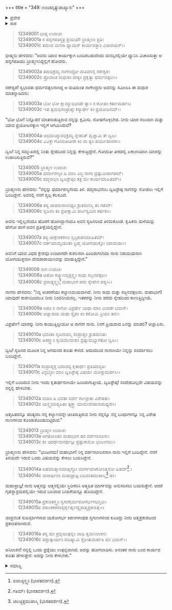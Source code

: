 +++
title = "349: ಉಂಚವೃತ್ಯುಪಾಖ್ಯಾನಃ"
+++

<details><summary>ಪ್ರವೇಶ</summary>


।।   ಓಂ ಓಂ ನಮೋ ನಾರಾಯಣಾಯ।।   ಶ್ರೀ ವೇದವ್ಯಾಸಾಯ ನಮಃ ।।

ಶ್ರೀ ಕೃಷ್ಣದ್ವೈಪಾಯನ ವೇದವ್ಯಾಸ ವಿರಚಿತ  

**ಶ್ರೀ ಮಹಾಭಾರತ**

**ಶಾಂತಿ ಪರ್ವ**

**ಮೋಕ್ಷಧರ್ಮ ಪರ್ವ**

**ಅಧ್ಯಾಯ 349**


</details>

<details><summary>ಸಾರ</summary>

ನಾಗರಾಜ ಮತ್ತು ಬ್ರಾಹ್ಮಣರ ಭೇಟಿ ಮತ್ತು ಮಾತುಕಥೆ (1-16).


</details>


> 12349001 ಭೀಷ್ಮ ಉವಾಚ।  
12349001a ಸ ಪನ್ನಗಪತಿಸ್ತತ್ರ ಪ್ರಯಯೌ ಬ್ರಾಹ್ಮಣಂ ಪ್ರತಿ।  
12349001c ತಮೇವ ಮನಸಾ ಧ್ಯಾಯನ್ ಕಾರ್ಯವತ್ತಾಂ ವಿಚಾರಯನ್।।

ಭೀಷ್ಮನು ಹೇಳಿದನು: “ಅವನು ಯಾವ ಕಾರ್ಯಕ್ಕಾಗಿ ಬಂದಿರಬಹುದೆಂದು ಮನಸ್ಸಿನಲ್ಲಿಯೇ ಧ್ಯಾನಿಸಿ ವಿಚಾರಿಸುತ್ತಾ ಆ ಪನ್ನಗಪತಿಯು ಬ್ರಾಹ್ಮಣನಿದ್ದಲ್ಲಿಗೆ ಹೋದನು.

> 12349002a ತಮಭಿಕ್ರಮ್ಯ ನಾಗೇಂದ್ರೋ ಮತಿಮಾನ್ಸ ನರೇಶ್ವರ।  
12349002c ಪ್ರೋವಾಚ ಮಧುರಂ ವಾಕ್ಯಂ ಪ್ರಕೃತ್ಯಾ ಧರ್ಮವತ್ಸಲಃ।।

ನರೇಶ್ವರ! ಸ್ವಭಾವತಃ ಧರ್ಮವತ್ಸಲನಾಗಿದ್ದ ಆ ಮತಿಮಂತ ನಾಗೇಂದ್ರನು ಅವನನ್ನು ಸಮೀಪಿಸಿ ಈ ಮಧುರ ಮಾತನ್ನಾಡಿದನು:

> 12349003a ಭೋ ಭೋ ಕ್ಷಾಮ್ಯಾಭಿಭಾಷೇ ತ್ವಾಂ ನ ರೋಷಂ ಕರ್ತುಮರ್ಹಸಿ।  
12349003c ಇಹ ತ್ವಮಭಿಸಂಪ್ರಾಪ್ತಃ ಕಸ್ಯಾರ್ಥೇ ಕಿಂ ಪ್ರಯೋಜನಮ್।।

“ಭೋ ಭೋ! ನಿನ್ನೊಡನೆ ಮಾತನಾಡುತ್ತಿರುವ ನನ್ನನ್ನು ಕ್ಷಮಿಸು. ರೋಷಗೊಳ್ಳಬೇಡ. ನೀನು ಯಾರ ಸಲುವಾಗಿ ಮತ್ತು ಯಾವ ಪ್ರಯೋಜನಕ್ಕಾಗಿ ಇಲ್ಲಿಗೆ ಆಗಮಿಸಿರುವೆ?

> 12349004a ಆಭಿಮುಖ್ಯಾದಭಿಕ್ರಮ್ಯ ಸ್ನೇಹಾತ್ ಪೃಚ್ಚಾಮಿ ತೇ ದ್ವಿಜ।  
12349004c ವಿವಿಕ್ತೇ ಗೋಮತೀತೀರೇ ಕಿಂ ವಾ ತ್ವಂ ಪರ್ಯುಪಾಸಸೇ।।

ದ್ವಿಜ! ನಿನ್ನ ಸಮ್ಮುಖದಲ್ಲಿ ನಿಂತು ಸ್ನೇಹದಿಂದ ನಿನ್ನನ್ನು ಕೇಳುತ್ತಿದ್ದೇನೆ. ಗೋಮತೀ ತೀರದಲ್ಲಿ ಏಕಾಂಗಿಯಾಗಿ ಯಾರನ್ನು ಉಪಾಸಿಸುತ್ತಿರುವೆ?”

> 12349005 ಬ್ರಾಹ್ಮಣ ಉವಾಚ।   
12349005a ಧರ್ಮಾರಣ್ಯಂ ಹಿ ಮಾಂ ವಿದ್ಧಿ ನಾಗಂ ದ್ರಷ್ಟುಮಿಹಾಗತಮ್।  
12349005c ಪದ್ಮನಾಭಂ ದ್ವಿಜಶ್ರೇಷ್ಠಂ ತತ್ರ ಮೇ ಕಾರ್ಯಮಾಹಿತಮ್।।

ಬ್ರಾಹ್ಮಣನು ಹೇಳಿದನು: “ನನ್ನನ್ನು ಧರ್ಮಾರಣ್ಯನೆಂದು ತಿಳಿ. ಪದ್ಮನಾಭನೆಂಬ ದ್ವಿಜಶ್ರೇಷ್ಠ ನಾಗನನ್ನು ನೋಡಲು ಇಲ್ಲಿಗೆ ಬಂದಿದ್ದೇನೆ. ಅವನಲ್ಲಿ ನನಗೆ ಸ್ವಲ್ಪ ಕೆಲಸವಿದೆ.

> 12349006a ತಸ್ಯ ಚಾಹಮಸಾಂನಿಧ್ಯಂ ಶ್ರುತವಾನಸ್ಮಿ ತಂ ಗತಮ್।  
12349006c ಸ್ವಜನಂ ತಂ ಪ್ರತೀಕ್ಷಾಮಿ ಪರ್ಜನ್ಯಮಿವ ಕರ್ಷಕಃ।।

ಅವನು ಇಲ್ಲಿಲ್ಲವೆಂದೂ ಹೊರಗೆ ಹೋಗಿದ್ದಾನೆಂದೂ ಅವನ ಸ್ವಜನರಿಂದ ತಿಳಿದುಕೊಂಡೆ. ಕೃಷಿಕನು ಮಳೆಯನ್ನು ಹೇಗೋ ಹಾಗೆ ಅವನ ಪ್ರತೀಕ್ಷೆಯಲ್ಲಿದ್ದೇನೆ.

> 12349007a ತಸ್ಯ ಚಾಕ್ಲೇಶಕರಣಂ ಸ್ವಸ್ತಿಕಾರಸಮಾಹಿತಮ್।  
12349007c ವರ್ತಯಾಮ್ಯಯುತಂ ಬ್ರಹ್ಮ ಯೋಗಯುಕ್ತೋ ನಿರಾಮಯಃ।।

ಅವನಿಗೆ ಯಾವ ವಿಧದ ಕ್ಲೇಶವೂ ಉಂಟಾಗದೇ ಕುಶಲನಾಗಿ ಹಿಂದಿರುಗಲೆಂದು ನಾನು ನಿರಾಮಯನಾಗಿ ಯೋಗಯುಕ್ತನಾಗಿ ವೇದಪಾರಾಯಣವನ್ನು ಮಾಡುತ್ತಿದ್ದೇನೆ.”

> 12349008 ನಾಗ ಉವಾಚ।   
12349008a ಅಹೋ ಕಲ್ಯಾಣವೃತ್ತಸ್ತ್ವಂ ಸಾಧು ಸಜ್ಜನವತ್ಸಲಃ।  
12349008c ಶ್ರವಾಢ್ಯಸ್ತ್ವಂ[^1] ಮಹಾಭಾಗ ಪರಂ ಸ್ನೇಹೇನ ಪಶ್ಯಸಿ।।

ನಾಗನು ಹೇಳಿದನು: “ನಿನ್ನ ಆಚರಣೆಯು ಕಲ್ಯಾಣಮಯವಾಗಿದೆ. ನೀನು ಸಾಧು ಮತ್ತು ಸಜ್ಜನವತ್ಸಲನು. ಮಹಾಭಾಗ! ಯಾವುದೇ ಕಾರಣದಿಂದಲೂ ನೀನು ನಿಂದನೀಯನಲ್ಲ. ಇತರರನ್ನು ನೀನು ಪರಮ ಸ್ನೇಹದಿಂದ ಕಾಣುತ್ತಿದ್ದೀಯೆ.

> 12349009a ಅಹಂ ಸ ನಾಗೋ ವಿಪ್ರರ್ಷೇ ಯಥಾ ಮಾಂ ವಿಂದತೇ ಭವಾನ್।  
12349009c ಆಜ್ಞಾಪಯ ಯಥಾ ಸ್ವೈರಂ ಕಿಂ ಕರೋಮಿ ಪ್ರಿಯಂ ತವ।।

ವಿಪ್ರರ್ಷೇ! ಯಾರನ್ನು ನೀನು ಕಾಯುತ್ತಿದ್ದೀಯೋ ಆ ನಾಗನೇ ನಾನು. ನಿನಗೆ ಪ್ರಿಯವಾದ ಏನನ್ನು ಮಾಡಲಿ? ಆಜ್ಞಾಪಿಸು.

> 12349010a ಭವಂತಂ ಸ್ವಜನಾದಸ್ಮಿ ಸಂಪ್ರಾಪ್ತಂ ಶ್ರುತವಾನಿಹ।  
12349010c ಅತಸ್ತ್ವಾಂ ಸ್ವಯಮೇವಾಹಂ ದ್ರಷ್ಟುಮಭ್ಯಾಗತೋ ದ್ವಿಜ।।

ದ್ವಿಜ! ಸ್ವಜನರ ಮೂಲಕ ನಿನ್ನ ಆಗಮನದ ಕುರಿತು ಕೇಳಿದೆ. ಆದುದರಿಂದ ನಾನಾಗಿಯೇ ನಿನ್ನನ್ನು ಸಂದರ್ಶಿಸಲು ಬಂದಿದ್ದೇನೆ.

> 12349011a ಸಂಪ್ರಾಪ್ತಶ್ಚ ಭವಾನದ್ಯ ಕೃತಾರ್ಥಃ ಪ್ರತಿಯಾಸ್ಯತಿ।  
12349011c ವಿಸ್ರಬ್ಧೋ ಮಾಂ ದ್ವಿಜಶ್ರೇಷ್ಠ ವಿಷಯೇ ಯೋಕ್ತುಮರ್ಹಸಿ।।


ಇಲ್ಲಿಗೆ ಬಂದಿರುವ ನೀನು ಇಂದು ಕೃತಾರ್ಥನಾಗಿಯೇ ಹಿಂದಿರುಗುತ್ತೀಯೆ. ದ್ವಿಜಶ್ರೇಷ್ಠ! ಸಂದೇಹವಿಲ್ಲದೇ ವಿಷಯವನ್ನು ನನ್ನಲ್ಲಿ ಹೇಳಬೇಕು.

> 12349012a ವಯಂ ಹಿ ಭವತಾ ಸರ್ವೇ ಗುಣಕ್ರೀತಾ ವಿಶೇಷತಃ।  
12349012c ಯಸ್ತ್ವಮಾತ್ಮಹಿತಂ ತ್ಯಕ್ತ್ವಾ ಮಾಮೇವೇಹಾನುರುಧ್ಯಸೇ।।

ಆತ್ಮಹಿತವನ್ನೂ ಪರಿತ್ಯಜಿಸಿ ನನ್ನ ಕಲ್ಯಾಣವನ್ನೇ ಚಿಂತಿಸುತ್ತಿರುವ ನೀನು ನನ್ನನ್ನೂ ನನ್ನ ಬಂಧುಗಳನ್ನೂ ನಿನ್ನ ವಿಶೇಷ ಗುಣಗಳಿಂದ ಕೊಂಡುಕೊಂಡುಬಿಟ್ಟಿರುವೆ.”

> 12349013 ಬ್ರಾಹ್ಮಣ ಉವಾಚ।   
12349013a ಆಗತೋಽಹಂ ಮಹಾಭಾಗ ತವ ದರ್ಶನಲಾಲಸಃ।  
12349013c ಕಂ ಚಿದರ್ಥಮನರ್ಥಜ್ಞಃ ಪ್ರಷ್ಟುಕಾಮೋ ಭುಜಂಗಮ।।

ಬ್ರಾಹ್ಮಣನು ಹೇಳಿದನು: “ಭುಜಂಗಮ! ಮಹಾಭಾಗ! ನಿನ್ನ ದರ್ಶನಲಾಲಸನಾಗಿ ನಾನು ಇಲ್ಲಿಗೆ ಬಂದಿದ್ದೇನೆ. ನನಗೆ ತಿಳಿಯದೇ ಇರುವ ಒಂದು ವಿಷಯವನ್ನು ಕೇಳಲು ಬಯಸಿದ್ದೇನೆ.

> 12349014a ಅಹಮಾತ್ಮಾನಮಾತ್ಮಸ್ಥೋ ಮಾರ್ಗಮಾಣೋಽತ್ಮನೋ ಹಿತಮ್[^2]।  
12349014c ವಾಸಾರ್ಥಿನಂ ಮಹಾಪ್ರಾಜ್ಞ ಬಲವಂತಮುಪಾಸ್ಮಿ[^3] ಹ।।

ಮಹಾಪ್ರಾಜ್ಞ! ನಾನು ಆತ್ಮನನ್ನು ಆತ್ಮನಲ್ಲಿಯೇ ಸ್ಥಿರೀಕರಿಸಿ ಆತ್ಮಹಿತ ಮಾರ್ಗವನ್ನು ಅನುಸರಿಸಲು ಬಯಸುತ್ತೇನೆ. ಆದರೆ ಗೃಹಸ್ಥಾಶ್ರಮದಲ್ಲಿಯೇ ಇರುವ ಬಲವಾದ ಬಯಕೆಯನ್ನೂ ಹೊಂದಿದ್ದೇನೆ.

> 12349015a ಪ್ರಕಾಶಿತಸ್ತ್ವಂ ಸ್ವಗುಣೈರ್ಯಶೋಗರ್ಭಗಭಸ್ತಿಭಿಃ।  
12349015c ಶಶಾಂಕಕರಸಂಸ್ಪರ್ಶೈರ್ಹೃದ್ಯೈರಾತ್ಮಪ್ರಕಾಶಿತೈಃ।।

ಚಂದ್ರನಂತೆ ಸುಖಸ್ಪರ್ಶಿಗಳಾದ ಯಶೋಗರ್ಭ ಕಿರಣಗಳಂಥಹ ಸ್ವಗುಣಗಳಿಂದ ಕೂಡಿದ್ದು ನೀನು ಆತ್ಮಪ್ರಕಾಶದಿಂದ ಪ್ರಕಾಶಿತನಾಗಿರುವೆ.

> 12349016a ತಸ್ಯ ಮೇ ಪ್ರಶ್ನಮುತ್ಪನ್ನಂ ಚಿಂಧಿ ತ್ವಮನಿಲಾಶನ।  
12349016c ಪಶ್ಚಾತ್ಕಾರ್ಯಂ ವದಿಷ್ಯಾಮಿ ಶ್ರೋತುಮರ್ಹತಿ ಮೇ ಭವಾನ್।।

ಅನಿಲಾಶನ! ನನ್ನಲ್ಲಿ ಒಂದು ಪ್ರಶ್ನೆಯು ಉತ್ಪನ್ನವಾಗಿದೆ. ಅದನ್ನು ಹೋಗಲಾಡಿಸು. ಅನಂತರ ನಾನು ಬಂದ ಕಾರ್ಯದ ಕುರಿತು ಹೇಳುತ್ತೇನೆ. ಅದನ್ನು ನೀನು ಕೇಳಬೇಕು.”

<details><summary>ಸಮಾಪ್ತಿ</summary>
ಇತಿ ಶ್ರೀಮಹಾಭಾರತೇ ಶಾಂತಿ ಪರ್ವಣಿ ಮೋಕ್ಷಧರ್ಮ ಪರ್ವಣಿ ಉಂಚವೃತ್ಯುಪಾಖ್ಯಾನೇ ಏಕೋನಪಂಚಾಶದಧಿಕತ್ರಿಶತತಮೋಽಧ್ಯಾಯಃ।।  
ಇದು ಶ್ರೀಮಹಾಭಾರತದಲ್ಲಿ ಶಾಂತಿ ಪರ್ವದಲ್ಲಿ ಮೋಕ್ಷಧರ್ಮ ಪರ್ವದಲ್ಲಿ ಉಂಚವೃತ್ಯುಪಾಖ್ಯಾನ ಎನ್ನುವ ಮುನ್ನೂರಾನಲ್ವತ್ತೊಂಭತ್ತನೇ ಅಧ್ಯಾಯವು.


</details>

[^1]: ಅವಾಚ್ಯಸ್ತ್ವಂ (ಭಾರತದರ್ಶನ).

[^2]: ಗತಿಮ್।   (ಭಾರತದರ್ಶನ).

[^3]: ಚಲಚ್ಚಿತ್ತಮುಪಾಸ್ಮಿ (ಭಾರತದರ್ಶನ).
